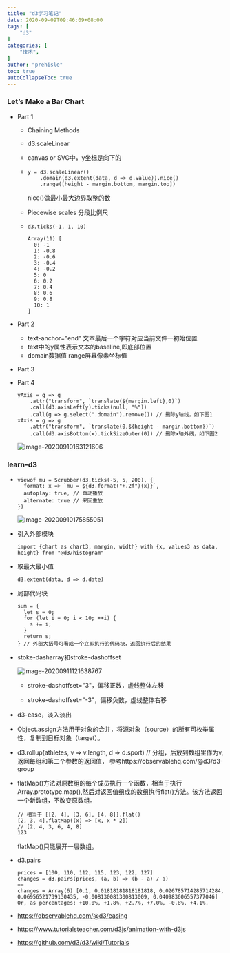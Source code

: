 ```yaml
---
title: "d3学习笔记"
date: 2020-09-09T09:46:09+08:00
tags: [
    "d3"
]
categories: [
    "技术",
]
author: "prehisle"
toc: true
autoCollapseToc: true
---
```




### Let’s Make a Bar Chart

* Part 1

  * Chaining Methods

  * d3.scaleLinear

  * canvas or SVG中，y坐标是向下的

  * ```
    y = d3.scaleLinear()
        .domain(d3.extent(data, d => d.value)).nice()
        .range([height - margin.bottom, margin.top])
    ```

    nice()做最小最大边界取整的数

  * Piecewise scales 分段比例尺

  * `d3.ticks(-1, 1, 10)`

    ```
    Array(11) [
      0: -1
      1: -0.8
      2: -0.6
      3: -0.4
      4: -0.2
      5: 0
      6: 0.2
      7: 0.4
      8: 0.6
      9: 0.8
      10: 1
    ]
    ```

    

* Part 2

  * text-anchor="end" 文本最后一个字符对应当前文件一初始位置
  * text中的y属性表示文本的baseline,即底部位置
  * domain数据值 range屏幕像素坐标值 

* Part 3

* Part 4

  ```
  yAxis = g => g
      .attr("transform", `translate(${margin.left},0)`)
      .call(d3.axisLeft(y).ticks(null, "%"))
      .call(g => g.select(".domain").remove()) // 删除y轴线，如下图1
  xAxis = g => g
      .attr("transform", `translate(0,${height - margin.bottom})`)
      .call(d3.axisBottom(x).tickSizeOuter(0)) // 删除x轴外线，如下图2
  ```

  ![image-20200910163121606](http://note.youdao.com/yws/public/resource/40e7acccfd342428f39d3dc7cca9ce31/xmlnote/WEBRESOURCEd3e1ae5434d540fd98a1131ec24fe521/129)

### learn-d3

* ```
  viewof mu = Scrubber(d3.ticks(-5, 5, 200), {
    format: x => `mu = ${d3.format("+.2f")(x)}`,
    autoplay: true, // 自动播放
    alternate: true // 来回重放
  })
  ```

  ![image-20200910175855051](http://note.youdao.com/yws/public/resource/40e7acccfd342428f39d3dc7cca9ce31/xmlnote/WEBRESOURCEd99280a5033947559d2a5da8e4ea3946/130)

* 引入外部模块

  ```
  import {chart as chart3, margin, width} with {x, values3 as data, height} from "@d3/histogram"
  ```

* 取最大最小值

  ```
  d3.extent(data, d => d.date)
  ```

* 局部代码块

  ```
  sum = {
    let s = 0;
    for (let i = 0; i < 10; ++i) {
      s += i;
    }
    return s;
  } // 外部大括号可看成一个立即执行的代码块，返回执行后的结果
  ```

* stoke-dasharray和stroke-dashoffset

  ![image-20200911121638767](http://note.youdao.com/yws/public/resource/40e7acccfd342428f39d3dc7cca9ce31/xmlnote/WEBRESOURCE80f72e34e05741f0bd39420b578f3405/131)

  * stroke-dashoffset="3"，偏移正数，虚线整体左移

  * stroke-dashoffset="-3"，偏移负数，虚线整体右移

* d3-ease，淡入淡出

* Object.assign方法用于对象的合并，将源对象（source）的所有可枚举属性，复制到目标对象（target）。

* d3.rollup(athletes, v => v.length, d => d.sport) // 分组，后放到数组里作为v, 返回每组和第二个参数的返回值， 参考https://observablehq.com/@d3/d3-group

* flatMap()方法对原数组的每个成员执行一个函数，相当于执行Array.prototype.map(),然后对返回值组成的数组执行flat()方法。该方法返回一个新数组，不改变原数组。

  ```
  // 相当于 [[2, 4], [3, 6], [4, 8]].flat()
  [2, 3, 4].flatMap((x) => [x, x * 2])
  // [2, 4, 3, 6, 4, 8]
  123
  ```

  flatMap()只能展开一层数组。

* d3.pairs

  ```
  prices = [100, 110, 112, 115, 123, 122, 127]
  changes = d3.pairs(prices, (a, b) => (b - a) / a)
  ==
  changes = Array(6) [0.1, 0.01818181818181818, 0.026785714285714284, 0.06956521739130435, -0.008130081300813009, 0.040983606557377046]
  Or, as percentages: +10.0%, +1.8%, +2.7%, +7.0%, -0.8%, +4.1%.
  ```

  

* https://observablehq.com/@d3/easing
* https://www.tutorialsteacher.com/d3js/animation-with-d3js
* https://github.com/d3/d3/wiki/Tutorials